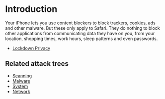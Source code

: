 # Introduction

Your iPhone lets you use content blockers to block trackers, cookies, ads and other malware. But these 
only apply to Safari. They do nothing to block other applications from communicating data they have on you, from your 
location, shopping times, work hours, sleep patterns and even passwords.

* [Lockdown Privacy](lockdown.md)

## Related attack trees

* [Scanning](attack-trees:docs/scanning/README)
* [Malware](attack-trees:docs/malware/README)
* [System](attack-trees:docs/system/README)
* [Network](red-network:index)